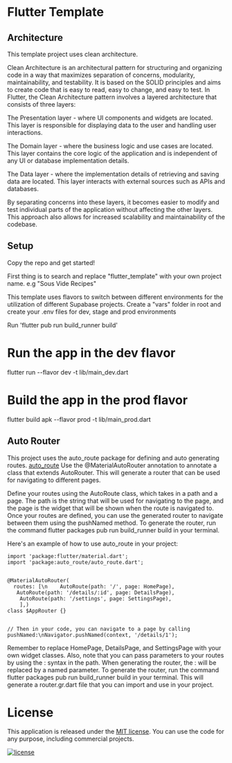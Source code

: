 # Flutter Template

## Architecture
This template project uses clean architecture.

Clean Architecture is an architectural pattern for structuring and organizing code in a way that maximizes separation of concerns, modularity, maintainability, and testability. It is based on the SOLID principles and aims to create code that is easy to read, easy to change, and easy to test. In Flutter, the Clean Architecture pattern involves a layered architecture that consists of three layers: 

The Presentation layer - where UI components and widgets are located. This layer is responsible for displaying data to the user and handling user interactions.

The Domain layer - where the business logic and use cases are located. This layer contains the core logic of the application and is independent of any UI or database implementation details.

The Data layer - where the implementation details of retrieving and saving data are located. This layer interacts with external sources such as APIs and databases.

By separating concerns into these layers, it becomes easier to modify and test individual parts of the application without affecting the other layers. This approach also allows for increased scalability and maintainability of the codebase.
## Setup

Copy the repo and get started!

First thing is to search and replace "flutter_template" with your own project name. e.g "Sous Vide Recipes"

This template uses flavors to switch between different environments for the utilization of different Supabase projects. 
Create a "vars" folder in root and create your .env files for dev, stage and prod environments

Run 'flutter pub run build_runner build'

# Run the app in the dev flavor
flutter run --flavor dev -t lib/main_dev.dart

# Build the app in the prod flavor
flutter build apk --flavor prod -t lib/main_prod.dart

## Auto Router

This project uses the auto_route package for defining and auto generating routes. [auto_route](https://pub.dev/packages/auto_route)
Use the @MaterialAutoRouter annotation to annotate a class that extends AutoRouter. This will generate a router that can be used for navigating to different pages.

Define your routes using the AutoRoute class, which takes in a path and a page. The path is the string that will be used for navigating to the page, and the page is the widget that will be shown when the route is navigated to.
Once your routes are defined, you can use the generated router to navigate between them using the pushNamed method.
To generate the router, run the command flutter packages pub run build_runner build in your terminal.

Here's an example of how to use auto_route in your project:

```
import 'package:flutter/material.dart';
import 'package:auto_route/auto_route.dart';


@MaterialAutoRouter(
  routes: [\n    AutoRoute(path: '/', page: HomePage),   
   AutoRoute(path: '/details/:id', page: DetailsPage),
    AutoRoute(path: '/settings', page: SettingsPage),  
    ],)
class $AppRouter {}


// Then in your code, you can navigate to a page by calling pushNamed:\nNavigator.pushNamed(context, '/details/1');
```
Remember to replace HomePage, DetailsPage, and SettingsPage with your own widget classes. Also, note that you can pass parameters to your routes by using the : syntax in the path. When generating the router, the : will be replaced by a named parameter. 
To generate the router, run the command flutter packages pub run build_runner build in your terminal. This will generate a router.gr.dart file that you can import and use in your project.

# License

This application is released under the [MIT license](LICENSE). You can use the code for any purpose, including commercial projects.

[![license](https://img.shields.io/badge/License-MIT-yellow.svg)](https://opensource.org/licenses/MIT)
